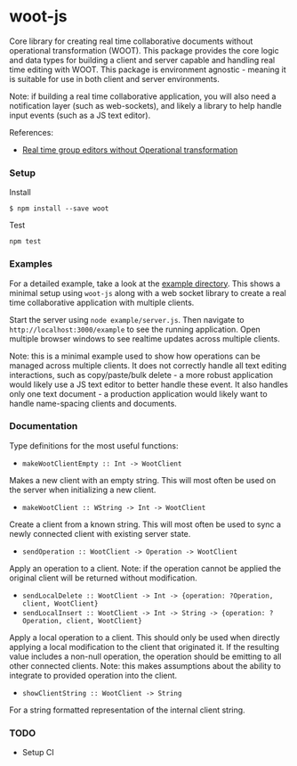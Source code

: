 # woot-js

Core library for creating real time collaborative documents without operational
transformation (WOOT). This package provides the core logic and data types for building a client and server capable and handling real time editing with WOOT. This package is environment agnostic - meaning it is suitable for use in both client and server environments.

Note: if building a real time collaborative application, you will also need a notification layer (such as web-sockets), and likely a library to help handle input events (such as a JS text editor).

References:

* [Real time group editors without Operational transformation](https://hal.inria.fr/inria-00071240/document)


### Setup

Install

```
$ npm install --save woot
```

Test

```
npm test
```

### Examples

For a detailed example, take a look at the [example directory](https://github.com/TGOlson/woot-js/tree/master/example). This shows a minimal setup using `woot-js` along with a web socket library to create a real time collaborative application with multiple clients.

Start the server using `node example/server.js`. Then navigate to `http://localhost:3000/example` to see the running application. Open multiple browser windows to see realtime updates across multiple clients.

Note: this is a minimal example used to show how operations can be managed across multiple clients. It does not correctly handle all text editing interactions, such as copy/paste/bulk delete - a more robust application would likely use a JS text editor to better handle these event. It also handles only one text document - a production application would likely want to handle name-spacing clients and documents. 

### Documentation

Type definitions for the most useful functions:

* `makeWootClientEmpty :: Int -> WootClient`

Makes a new client with an empty string. This will most often be used on the server when initializing a new client.

* `makeWootClient :: WString -> Int -> WootClient`

Create a client from a known string. This will most often be used to sync a newly connected client with existing server state.

* `sendOperation :: WootClient -> Operation -> WootClient`

Apply an operation to a client. Note: if the operation cannot be applied the original client will be returned without modification.

* `sendLocalDelete :: WootClient -> Int -> {operation: ?Operation, client, WootClient}`
* `sendLocalInsert :: WootClient -> Int -> String -> {operation: ?Operation, client, WootClient}`

Apply a local operation to a client. This should only be used when directly applying a local modification to the client that originated it. If the resulting value includes a non-null operation, the operation should be emitting to all other connected clients. Note: this makes assumptions about the ability to integrate to provided operation into the client.

* `showClientString :: WootClient -> String`

For a string formatted representation of the internal client string.

### TODO

* Setup CI
